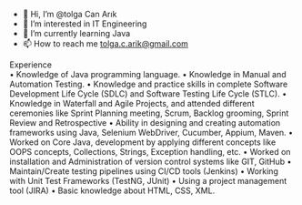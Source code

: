 - 👋 Hi, I’m @tolga Can Arık
- 👀 I’m interested in IT Engineering
- 🌱 I’m currently learning Java
- 📫 How to reach me tolga.c.arik@gmail.com

Experience  
• Knowledge of Java programming language.
• Knowledge in Manual and Automation Testing.
• Knowledge and practice skills in complete Software Development Life Cycle (SDLC) and Software Testing Life Cycle (STLC).
• Knowledge in Waterfall and Agile Projects, and attended different ceremonies like Sprint Planning meeting, Scrum, Backlog grooming, Sprint Review and Retrospective
• Ability in designing and creating automation frameworks using Java, Selenium WebDriver, Cucumber, Appium, Maven.
• Worked on Core Java, development by applying different concepts like OOPS concepts, Collections, Strings, Exception handling, etc.
• Worked on installation and Administration of version control systems like GIT, GitHub
• Maintain/Create testing pipelines using CI/CD tools (Jenkins)
• Working with Unit Test Frameworks (TestNG, JUnit) 
• Using a project management tool (JIRA)
• Basic knowledge about HTML, CSS, XML.


<!---
tolgaca/tolgaca is a ✨ special ✨ repository because its `README.md` (this file) appears on your GitHub profile.
You can click the Preview link to take a look at your changes.
--->
